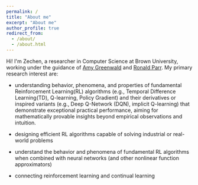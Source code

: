 ```yaml
---
permalink: /
title: "About me"
excerpt: "About me"
author_profile: true
redirect_from: 
  - /about/
  - /about.html
---
```


Hi! I'm Zechen, a researcher in Computer Science at Brown University, working under the guidance of [Amy Greenwald](https://cs.brown.edu/people/faculty/amy/) and [Ronald Parr](https://users.cs.duke.edu/~parr/). My primary research interest are:

* understanding behavior, phenomena, and properties of fundamental Reinforcement Learning(RL) algorithms (e.g., Temporal Difference Learning(TD), Q-learning, Policy Gradient) and their derivatives or inspired variants (e.g., Deep Q-Network (DQN), implicit Q-learning) that demonstrate exceptional practical performance, aiming for mathematically provable insights beyond empirical observations and intuition.

* designing efficient RL algorithms capable of solving industrial or real-world problems

* understand the behavior and phenomena of fundamental RL algorithms when combined with neural networks (and other nonlinear function approximators)

* connecting reinforcement learning and continual learning


